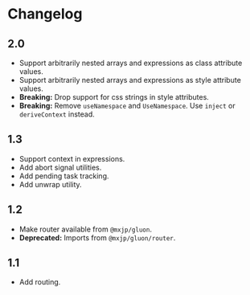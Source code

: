 # Changelog

## 2.0
+ Support arbitrarily nested arrays and expressions as class attribute values.
+ Support arbitrarily nested arrays and expressions as style attribute values.
+ **Breaking:** Drop support for css strings in style attributes.
+ **Breaking:** Remove `useNamespace` and `UseNamespace`. Use `inject` or `deriveContext` instead.

## 1.3
+ Support context in expressions.
+ Add abort signal utilities.
+ Add pending task tracking.
+ Add unwrap utility.

## 1.2
+ Make router available from `@mxjp/gluon`.
+ **Deprecated:** Imports from `@mxjp/gluon/router`.

## 1.1
+ Add routing.
